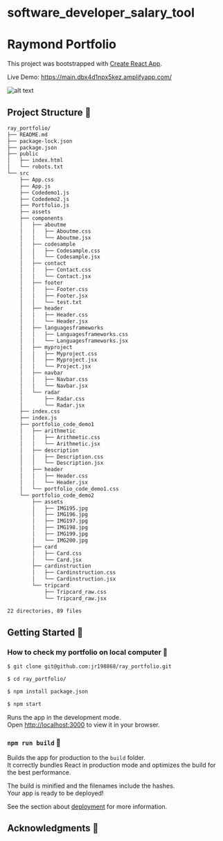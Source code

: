 # software_developer_salary_tool
# Raymond Portfolio

This project was bootstrapped with [Create React App](https://github.com/facebook/create-react-app).

Live Demo: https://main.dbx4d1npx5kez.amplifyapp.com/ 


![alt text](https://github.com/jr198868/software_developer_salary_tool/blob/main/src/image/2021%20Christmas%20Poker.jpeg)


## Project Structure 🚀

```sh
ray_portfolio/
├── README.md
├── package-lock.json
├── package.json
├── public
│   ├── index.html
│   └── robots.txt
└── src
    ├── App.css
    ├── App.js
    ├── Codedemo1.js
    ├── Codedemo2.js
    ├── Portfolio.js
    ├── assets  
    ├── components
    │   ├── aboutme
    │   │   ├── Aboutme.css
    │   │   └── Aboutme.jsx
    │   ├── codesample
    │   │   ├── Codesample.css
    │   │   └── Codesample.jsx
    │   ├── contact
    │   │   ├── Contact.css
    │   │   └── Contact.jsx
    │   ├── footer
    │   │   ├── Footer.css
    │   │   ├── Footer.jsx
    │   │   └── test.txt
    │   ├── header
    │   │   ├── Header.css
    │   │   └── Header.jsx
    │   ├── languagesframeworks
    │   │   ├── Languagesframeworks.css
    │   │   └── Languagesframeworks.jsx
    │   ├── myproject
    │   │   ├── Myproject.css
    │   │   ├── Myproject.jsx
    │   │   └── Project.jsx
    │   ├── navbar
    │   │   ├── Navbar.css
    │   │   └── Navbar.jsx
    │   └── radar
    │       ├── Radar.css
    │       └── Radar.jsx
    ├── index.css
    ├── index.js
    ├── portfolio_code_demo1
    │   ├── arithmetic
    │   │   ├── Arithmetic.css
    │   │   └── Arithmetic.jsx
    │   ├── description
    │   │   ├── Description.css
    │   │   └── Description.jsx
    │   ├── header
    │   │   ├── Header.css
    │   │   └── Header.jsx
    │   └── portfolio_code_demo1.css
    └── portfolio_code_demo2
        ├── assets
        │   ├── IMG195.jpg
        │   ├── IMG196.jpg
        │   ├── IMG197.jpg
        │   ├── IMG198.jpg
        │   ├── IMG199.jpg
        │   └── IMG200.jpg
        ├── card
        │   ├── Card.css
        │   └── Card.jsx
        ├── cardinstruction
        │   ├── Cardinstruction.css
        │   └── Cardinstruction.jsx
        └── tripcard
            ├── Tripcard_raw.css
            └── Tripcard_raw.jsx

22 directories, 89 files
```

## Getting Started 🚀
### How to check my portfolio on local computer 🚀

```sh
$ git clone git@github.com:jr198868/ray_portfolio.git 

$ cd ray_portfolio/

$ npm install package.json

$ npm start
```

Runs the app in the development mode.\
Open [http://localhost:3000](http://localhost:3000) to view it in your browser.




### `npm run build` 🚀

Builds the app for production to the `build` folder.\
It correctly bundles React in production mode and optimizes the build for the best performance.

The build is minified and the filenames include the hashes.\
Your app is ready to be deployed!

See the section about [deployment](https://facebook.github.io/create-react-app/docs/deployment) for more information.


## Acknowledgments 🚀
